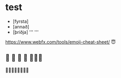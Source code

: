 # test
- [fyrsta]
- [annað]
- [þriðja]
'''
<span class="mega-octicon octicon-octoface"></span>'''

https://www.webfx.com/tools/emoji-cheat-sheet/
:innocent:

## :goat: :goat: :goat: :rooster: :rooster::rooster::rooster:

:house_with_garden::hotel::house_with_garden::house_with_garden::house_with_garden::hotel::house_with_garden::house_with_garden:
